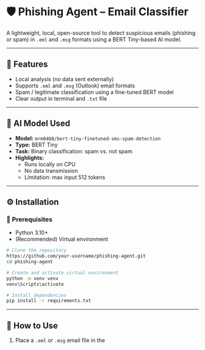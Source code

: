 # 🛡️ Phishing Agent – Email Classifier

A lightweight, local, open-source tool to detect suspicious emails (phishing or spam) in `.eml` and `.msg` formats using a BERT Tiny-based AI model.

---

## 🚀 Features
- Local analysis (no data sent externally)
- Supports `.eml` and `.msg` (Outlook) email formats
- Spam / legitimate classification using a fine-tuned BERT model
- Clear output in terminal and `.txt` file

---

## 🧠 AI Model Used
- **Model:** `mrm8488/bert-tiny-finetuned-sms-spam-detection`
- **Type:** BERT Tiny
- **Task:** Binary classification: spam vs. not spam
- **Highlights:**
  - Runs locally on CPU
  - No data transmission
  - Limitation: max input 512 tokens

---

## ⚙️ Installation

### 🔧 Prerequisites
- Python 3.10+
- (Recommended) Virtual environment

```bash
# Clone the repository
https://github.com/your-username/phishing-agent.git
cd phishing-agent

# Create and activate virtual environment
python -m venv venv
venv\Scripts\activate

# Install dependencies
pip install -r requirements.txt
```

---

## 📨 How to Use

1. Place a `.eml` or `.msg` email file in the